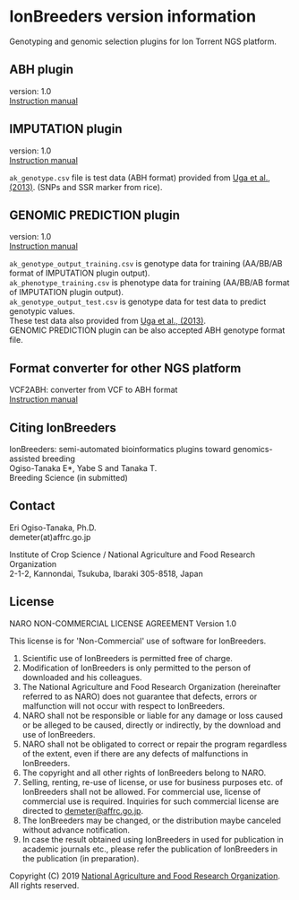 # IonBreeders version information
Genotyping and genomic selection plugins for Ion Torrent NGS platform.  


## ABH plugin
version: 1.0  
[Instruction manual](https://github.com/DEMETER298/IonBreeders_ABH)  


## IMPUTATION plugin

version: 1.0  
[Instruction manual](https://github.com/DEMETER298/IonBreeders_IMPUTATION)  

`ak_genotype.csv` file is test data (ABH format) provided from [Uga et al., (2013)](https://www.nature.com/articles/srep03040). (SNPs and SSR marker from rice).



## GENOMIC PREDICTION plugin

version: 1.0  
[Instruction manual](https://github.com/DEMETER298/IonBreeders_GenomicSelection)  

`ak_genotype_output_training.csv` is genotype data for training (AA/BB/AB format of IMPUTATION plugin output).  
`ak_phenotype_training.csv` is phenotype data for training  (AA/BB/AB format of IMPUTATION plugin output).  
`ak_genotype_output_test.csv` is genotype data for test data to predict genotypic values.  
These test data also provided from [Uga et al., (2013)](https://www.nature.com/articles/srep03040).  
GENOMIC PREDICTION plugin can be also accepted ABH genotype format file.


## Format converter for other NGS platform 
VCF2ABH: converter from VCF to ABH format   
[Instruction manual](https://github.com/DEMETER298/genotyping_illumina)  


## Citing IonBreeders
IonBreeders: semi-automated bioinformatics plugins toward genomics-assisted breeding    
Ogiso-Tanaka E*, Yabe S and Tanaka T.  
Breeding Science (in submitted)   


## Contact
Eri Ogiso-Tanaka, Ph.D.   
demeter(at)affrc.go.jp  

Institute of Crop Science / National Agriculture and Food Research Organization  
2-1-2, Kannondai, Tsukuba, Ibaraki 305-8518, Japan  


## License
NARO NON-COMMERCIAL LICENSE AGREEMENT Version 1.0

This license is for 'Non-Commercial' use of software for IonBreeders.

1. Scientific use of IonBreeders is permitted free of charge.
2. Modification of IonBreeders is only permitted to the person of downloaded and his colleagues.
3. The National Agriculture and Food Research Organization (hereinafter referred to as NARO) does not guarantee that defects, errors or malfunction will not occur with respect to IonBreeders.
4. NARO shall not be responsible or liable for any damage or loss caused or be alleged to be caused, directly or indirectly, by the download and use of IonBreeders.
5. NARO shall not be obligated to correct or repair the program regardless of the extent, even if there are any defects of malfunctions in IonBreeders.
6. The copyright and all other rights of IonBreeders belong to NARO.
7. Selling, renting, re-use of license, or use for business purposes etc. of IonBreeders shall not be allowed. For commercial use, license of commercial use is required. Inquiries for such commercial license are directed to demeter@affrc.go.jp.
8. The IonBreeders may be changed, or the distribution maybe canceled without advance notification.
9. In case the result obtained using IonBreeders in used for publication in academic journals etc., please refer the publication of IonBreeders in the publication (in preparation).  


Copyright (C) 2019 [National Agriculture and Food Research Organization](https://www.naro.affrc.go.jp/english/index.html). All rights reserved.
